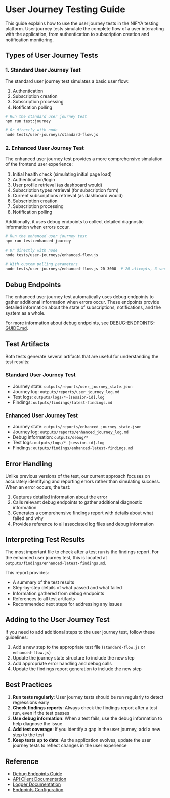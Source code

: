 # User Journey Testing Guide

This guide explains how to use the user journey tests in the NIFYA testing platform. User journey tests simulate the complete flow of a user interacting with the application, from authentication to subscription creation and notification monitoring.

## Types of User Journey Tests

### 1. Standard User Journey Test

The standard user journey test simulates a basic user flow:

1. Authentication
2. Subscription creation
3. Subscription processing
4. Notification polling

```bash
# Run the standard user journey test
npm run test:journey

# Or directly with node
node tests/user-journeys/standard-flow.js
```

### 2. Enhanced User Journey Test

The enhanced user journey test provides a more comprehensive simulation of the frontend user experience:

1. Initial health check (simulating initial page load)
2. Authentication/login
3. User profile retrieval (as dashboard would)
4. Subscription types retrieval (for subscription form)
5. Current subscriptions retrieval (as dashboard would)
6. Subscription creation
7. Subscription processing
8. Notification polling

Additionally, it uses debug endpoints to collect detailed diagnostic information when errors occur.

```bash
# Run the enhanced user journey test
npm run test:enhanced-journey

# Or directly with node
node tests/user-journeys/enhanced-flow.js

# With custom polling parameters
node tests/user-journeys/enhanced-flow.js 20 3000  # 20 attempts, 3 second interval
```

## Debug Endpoints

The enhanced user journey test automatically uses debug endpoints to gather additional information when errors occur. These endpoints provide detailed information about the state of subscriptions, notifications, and the system as a whole.

For more information about debug endpoints, see [DEBUG-ENDPOINTS-GUIDE.md](./DEBUG-ENDPOINTS-GUIDE.md).

## Test Artifacts

Both tests generate several artifacts that are useful for understanding the test results:

### Standard User Journey Test

- Journey state: `outputs/reports/user_journey_state.json`
- Journey log: `outputs/reports/user_journey_log.md`
- Test logs: `outputs/logs/*-[session-id].log`
- Findings: `outputs/findings/latest-findings.md`

### Enhanced User Journey Test

- Journey state: `outputs/reports/enhanced_journey_state.json`
- Journey log: `outputs/reports/enhanced_journey_log.md`
- Debug information: `outputs/debug/*`
- Test logs: `outputs/logs/*-[session-id].log`
- Findings: `outputs/findings/enhanced-latest-findings.md`

## Error Handling

Unlike previous versions of the test, our current approach focuses on accurately identifying and reporting errors rather than simulating success. When an error occurs, the test:

1. Captures detailed information about the error
2. Calls relevant debug endpoints to gather additional diagnostic information
3. Generates a comprehensive findings report with details about what failed and why
4. Provides reference to all associated log files and debug information

## Interpreting Test Results

The most important file to check after a test run is the findings report. For the enhanced user journey test, this is located at `outputs/findings/enhanced-latest-findings.md`.

This report provides:

- A summary of the test results
- Step-by-step details of what passed and what failed
- Information gathered from debug endpoints
- References to all test artifacts
- Recommended next steps for addressing any issues

## Adding to the User Journey Test

If you need to add additional steps to the user journey test, follow these guidelines:

1. Add a new step to the appropriate test file (`standard-flow.js` or `enhanced-flow.js`)
2. Update the journey state structure to include the new step
3. Add appropriate error handling and debug calls
4. Update the findings report generation to include the new step

## Best Practices

1. **Run tests regularly**: User journey tests should be run regularly to detect regressions early
2. **Check findings reports**: Always check the findings report after a test run, even if the test passes
3. **Use debug information**: When a test fails, use the debug information to help diagnose the issue
4. **Add test coverage**: If you identify a gap in the user journey, add a new step to the test
5. **Keep tests up to date**: As the application evolves, update the user journey tests to reflect changes in the user experience

## Reference

- [Debug Endpoints Guide](./DEBUG-ENDPOINTS-GUIDE.md)
- [API Client Documentation](../core/api-client.js)
- [Logger Documentation](../core/logger.js)
- [Endpoints Configuration](../config/endpoints.js)